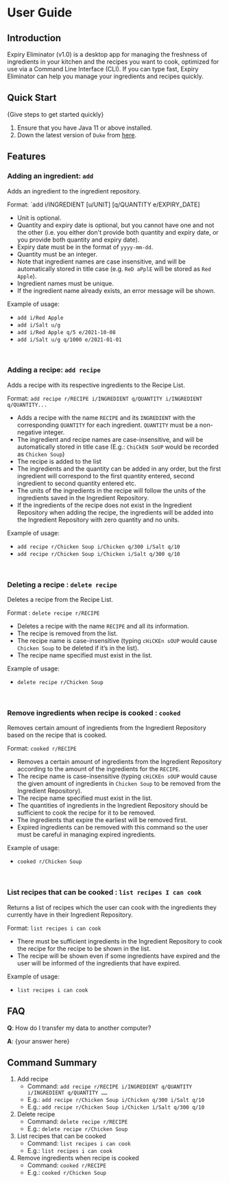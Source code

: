 # User Guide

## Introduction

Expiry Eliminator (v1.0) is a desktop app for managing the freshness of ingredients in your kitchen and the recipes you want to cook, optimized for use via a Command Line Interface (CLI). If you can type fast, Expiry Eliminator can help you manage your ingredients and recipes quickly.

## Quick Start

{Give steps to get started quickly}

1. Ensure that you have Java 11 or above installed.
1. Down the latest version of `Duke` from [here](http://link.to/duke).

## Features

### Adding an ingredient: `add`

Adds an ingredient to the ingredient repository.

Format: `add i/INGREDIENT [u/UNIT] [q/QUANTITY e/EXPIRY_DATE]

- Unit is optional.
- Quantity and expiry date is optional, but you cannot have one and not the other (i.e. you either don't provide both quantity and expiry date, or you provide both quantity and expiry date).
- Expiry date must be in the format of `yyyy-mm-dd`.
- Quantity must be an integer.
- Note that ingredient names are case insensitive, and will be automatically stored in title case (e.g. `ReD aPplE` will be stored as `Red Apple`).
- Ingredient names must be unique.
- If the ingredient name already exists, an error message will be shown.

Example of usage:
- `add i/Red Apple`
- `add i/Salt u/g`
- `add i/Red Apple q/5 e/2021-10-08`
- `add i/Salt u/g q/1000 e/2021-01-01`

<br/>

### Adding a recipe: `add recipe`

Adds a recipe with its respective ingredients to the Recipe List.

Format: `add recipe r/RECIPE i/INGREDIENT q/QUANTITY i/INGREDIENT q/QUANTITY...`

- Adds a recipe with the name `RECIPE` and its `INGREDIENT` with the corresponding `QUANTITY` for each ingredient. 
  `QUANTITY` must be a non-negative integer.
- The ingredient and recipe names are case-insensitive, and will be automatically stored in title case 
  (E.g.: `ChiCkEN SoUP` would be recorded as `Chicken Soup`)
- The recipe is added to the list
- The ingredients and the quantity can be added in any order, but the first ingredient will correspond to the first
 quantity entered, second ingredient to second quantity entered etc.
- The units of the ingredients in the recipe will follow the units of the ingredients 
  saved in the Ingredient Repository.
- If the ingredients of the recipe does not exist in the Ingredient Repository when adding the recipe, the
  ingredients will be added into the Ingredient Repository with zero quantity and no units.

Example of usage:
- `add recipe r/Chicken Soup i/Chicken q/300 i/Salt q/10`
- `add recipe r/Chicken Soup i/Chicken i/Salt q/300 q/10`

<br/>

### Deleting a recipe : `delete recipe`

Deletes a recipe from the Recipe List.

Format : `delete recipe r/RECIPE`

- Deletes a recipe with the name `RECIPE` and all its information.
- The recipe is removed from the list.
- The recipe name is case-insensitive (typing `cHiCKEn sOUP` would cause `Chicken Soup` 
  to be deleted if it’s in the list).
- The recipe name specified must exist in the list.

Example of usage:

- `delete recipe r/Chicken Soup`

<br/>

### Remove ingredients when recipe is cooked : `cooked`

Removes certain amount of ingredients from the Ingredient Repository based on the recipe that is cooked.

Format: `cooked r/RECIPE`

- Removes a certain amount of ingredients from the Ingredient Repository according to the amount of the ingredients
  for the `RECIPE`.
- The recipe name is case-insensitive (typing `cHiCKEn sOUP` would cause the given amount of ingredients in 
  `Chicken Soup` to be removed from the Ingredient Repository).
- The recipe name specified must exist in the list.
- The quantities of ingredients in the Ingredient Repository should be sufficient to cook the recipe 
  for it to be removed.
- The ingredients that expire the earliest will be removed first.
- Expired ingredients can be removed with this command so the user must be careful in managing 
  expired ingredients.

Example of usage: 
- `cooked r/Chicken Soup`

<br/>

### List recipes that can be cooked : `list recipes I can cook`

Returns a list of recipes which the user can cook with the ingredients they currently have 
in their Ingredient Repository.

Format: `list recipes i can cook`

- There must be sufficient ingredients in the Ingredient Repository to cook the recipe for the recipe
  to be shown in the list.
- The recipe will be shown even if some ingredients have expired and the user will be informed 
  of the ingredients that have expired.

Example of usage: 
- `list recipes i can cook`

## FAQ

**Q**: How do I transfer my data to another computer? 

**A**: {your answer here}

## Command Summary

1. Add recipe 
    - Command: `add recipe r/RECIPE i/INGREDIENT q/QUANTITY i/INGREDIENT q/QUANTITY ……`
    - E.g.: `add recipe r/Chicken Soup i/Chicken q/300 i/Salt q/10`
    - E.g.: `add recipe r/Chicken Soup i/Chicken i/Salt q/300 q/10`
2. Delete recipe 
    - Command: `delete recipe r/RECIPE`
    - E.g.: `delete recipe r/Chicken Soup`
3. List recipes that can be cooked
    - Command: `list recipes i can cook`
    - E.g.: `list recipes i can cook`
4. Remove ingredients when recipe is cooked
    - Command: `cooked r/RECIPE`
    - E.g.: `cooked r/Chicken Soup`
